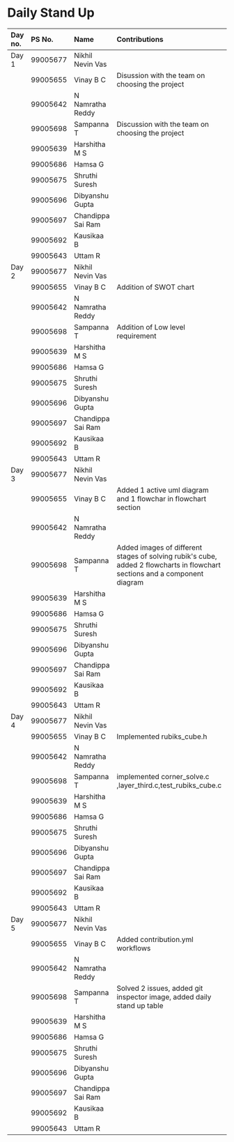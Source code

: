 # Daily Stand Up


Day no.|PS No.|Name|Contributions|status
|:-------|:------------|:-------|:------------|:-------|
| Day 1|99005677 |Nikhil Nevin Vas |  |  |
| |99005655 |Vinay B C | Disussion with the team on choosing the project |COMPLETED  |
| |99005642 |N Namratha Reddy |  |  |
| |99005698 |Sampanna T | Discussion with the team on choosing the project|COMPLETED  |
| |99005639 |Harshitha M S |  |  |
| |99005686 |Hamsa G |  |  |
| |99005675 |Shruthi Suresh |  |  |
| |99005696 |Dibyanshu Gupta |  |  |
| |99005697 |Chandippa Sai Ram |  |  |
| |99005692 |Kausikaa B |  |  |
| |99005643 |Uttam R |  |  |
| Day 2|99005677 |Nikhil Nevin Vas |  |  |
| |99005655 |Vinay B C |  Addition of SWOT chart | COMPLETED  |
| |99005642 |N Namratha Reddy |  |  |
| |99005698 |Sampanna T | Addition of Low level requirement | COMPLETED |
| |99005639 |Harshitha M S |  |  |
| |99005686 |Hamsa G |  |  |
| |99005675 |Shruthi Suresh |  |  |
| |99005696 |Dibyanshu Gupta |  |  |
| |99005697 |Chandippa Sai Ram |  |  |
| |99005692 |Kausikaa B |  |  |
| |99005643 |Uttam R |  |  |
| Day 3|99005677 |Nikhil Nevin Vas |  |  |
| |99005655 |Vinay B C | Added 1 active uml diagram and 1 flowchar in flowchart section |COMPLETED  |
| |99005642 |N Namratha Reddy |  |  |
| |99005698 |Sampanna T | Added images of different stages of solving rubik's cube, added 2 flowcharts in flowchart sections and a component diagram |COMPLETED  |
| |99005639 |Harshitha M S |  |  |
| |99005686 |Hamsa G |  |  |
| |99005675 |Shruthi Suresh |  |  |
| |99005696 |Dibyanshu Gupta |  |  |
| |99005697 |Chandippa Sai Ram |  |  |
| |99005692 |Kausikaa B |  |  |
| |99005643 |Uttam R |  |  |
| Day 4|99005677 |Nikhil Nevin Vas |  |  |
| |99005655 |Vinay B C | Implemented rubiks_cube.h | COMPLETED |
| |99005642 |N Namratha Reddy |  |  |
| |99005698 |Sampanna T | implemented corner_solve.c ,layer_third.c,test_rubiks_cube.c | COMPLETED |
| |99005639 |Harshitha M S |  |  |
| |99005686 |Hamsa G |  |  |
| |99005675 |Shruthi Suresh |  |  |
| |99005696 |Dibyanshu Gupta |  |  |
| |99005697 |Chandippa Sai Ram |  |  |
| |99005692 |Kausikaa B |  |  |
| |99005643 |Uttam R |  |  |
| Day 5|99005677 |Nikhil Nevin Vas |  |  |
| |99005655 |Vinay B C | Added contribution.yml workflows | COMPLETED |
| |99005642 |N Namratha Reddy |  |  |
| |99005698 |Sampanna T | Solved 2 issues, added git inspector image, added daily stand up table| COMPLETED |
| |99005639 |Harshitha M S |  |  |
| |99005686 |Hamsa G |  |  |
| |99005675 |Shruthi Suresh |  |  |
| |99005696 |Dibyanshu Gupta |  |  |
| |99005697 |Chandippa Sai Ram |  |  |
| |99005692 |Kausikaa B |  |  |
| |99005643 |Uttam R |  |  |
